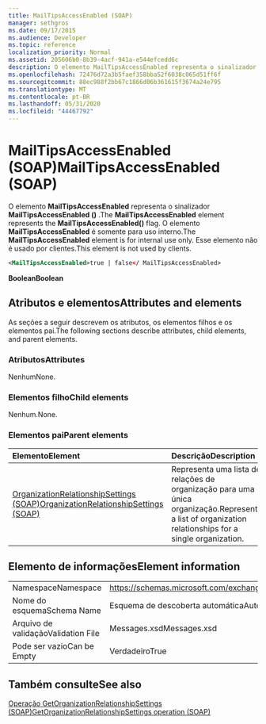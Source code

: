 ```yaml
---
title: MailTipsAccessEnabled (SOAP)
manager: sethgros
ms.date: 09/17/2015
ms.audience: Developer
ms.topic: reference
localization_priority: Normal
ms.assetid: 205606b0-8b39-4acf-941a-e544efcedd6c
description: O elemento MailTipsAccessEnabled representa o sinalizador MailTipsAccessEnabled (). O elemento MailTipsAccessEnabled é somente para uso interno. Esse elemento não é usado por clientes.
ms.openlocfilehash: 72476d72a3b5faef358bba52f6038c065d51ff6f
ms.sourcegitcommit: 88ec988f2bb67c1866d06b361615f3674a24e795
ms.translationtype: MT
ms.contentlocale: pt-BR
ms.lasthandoff: 05/31/2020
ms.locfileid: "44467792"
---
```

# <a name="mailtipsaccessenabled-soap"></a><span data-ttu-id="630ef-105">MailTipsAccessEnabled (SOAP)</span><span class="sxs-lookup"><span data-stu-id="630ef-105">MailTipsAccessEnabled (SOAP)</span></span>

<span data-ttu-id="630ef-106">O elemento **MailTipsAccessEnabled** representa o sinalizador **MailTipsAccessEnabled ()** .</span><span class="sxs-lookup"><span data-stu-id="630ef-106">The **MailTipsAccessEnabled** element represents the **MailTipsAccessEnabled()** flag.</span></span> <span data-ttu-id="630ef-107">O elemento **MailTipsAccessEnabled** é somente para uso interno.</span><span class="sxs-lookup"><span data-stu-id="630ef-107">The **MailTipsAccessEnabled** element is for internal use only.</span></span> <span data-ttu-id="630ef-108">Esse elemento não é usado por clientes.</span><span class="sxs-lookup"><span data-stu-id="630ef-108">This element is not used by clients.</span></span> 
  
```XML
<MailTipsAccessEnabled>true | false</ MailTipsAccessEnabled>
```

 <span data-ttu-id="630ef-109">**Boolean**</span><span class="sxs-lookup"><span data-stu-id="630ef-109">**Boolean**</span></span>
## <a name="attributes-and-elements"></a><span data-ttu-id="630ef-110">Atributos e elementos</span><span class="sxs-lookup"><span data-stu-id="630ef-110">Attributes and elements</span></span>

<span data-ttu-id="630ef-111">As seções a seguir descrevem os atributos, os elementos filhos e os elementos pai.</span><span class="sxs-lookup"><span data-stu-id="630ef-111">The following sections describe attributes, child elements, and parent elements.</span></span>
  
### <a name="attributes"></a><span data-ttu-id="630ef-112">Atributos</span><span class="sxs-lookup"><span data-stu-id="630ef-112">Attributes</span></span>

<span data-ttu-id="630ef-113">Nenhum</span><span class="sxs-lookup"><span data-stu-id="630ef-113">None.</span></span>
  
### <a name="child-elements"></a><span data-ttu-id="630ef-114">Elementos filho</span><span class="sxs-lookup"><span data-stu-id="630ef-114">Child elements</span></span>

<span data-ttu-id="630ef-115">Nenhum.</span><span class="sxs-lookup"><span data-stu-id="630ef-115">None.</span></span>
  
### <a name="parent-elements"></a><span data-ttu-id="630ef-116">Elementos pai</span><span class="sxs-lookup"><span data-stu-id="630ef-116">Parent elements</span></span>

|<span data-ttu-id="630ef-117">**Elemento**</span><span class="sxs-lookup"><span data-stu-id="630ef-117">**Element**</span></span>|<span data-ttu-id="630ef-118">**Descrição**</span><span class="sxs-lookup"><span data-stu-id="630ef-118">**Description**</span></span>|
|:-----|:-----|
|[<span data-ttu-id="630ef-119">OrganizationRelationshipSettings (SOAP)</span><span class="sxs-lookup"><span data-stu-id="630ef-119">OrganizationRelationshipSettings (SOAP)</span></span>](organizationrelationshipsettings-soap.md) <br/> |<span data-ttu-id="630ef-120">Representa uma lista de relações de organização para uma única organização.</span><span class="sxs-lookup"><span data-stu-id="630ef-120">Represents a list of organization relationships for a single organization.</span></span>  <br/> |
   
## <a name="element-information"></a><span data-ttu-id="630ef-121">Elemento de informações</span><span class="sxs-lookup"><span data-stu-id="630ef-121">Element information</span></span>

|||
|:-----|:-----|
|<span data-ttu-id="630ef-122">Namespace</span><span class="sxs-lookup"><span data-stu-id="630ef-122">Namespace</span></span>  <br/> |https://schemas.microsoft.com/exchange/2010/Autodiscover  <br/> |
|<span data-ttu-id="630ef-123">Nome do esquema</span><span class="sxs-lookup"><span data-stu-id="630ef-123">Schema Name</span></span>  <br/> |<span data-ttu-id="630ef-124">Esquema de descoberta automática</span><span class="sxs-lookup"><span data-stu-id="630ef-124">Autodiscover schema</span></span>  <br/> |
|<span data-ttu-id="630ef-125">Arquivo de validação</span><span class="sxs-lookup"><span data-stu-id="630ef-125">Validation File</span></span>  <br/> |<span data-ttu-id="630ef-126">Messages.xsd</span><span class="sxs-lookup"><span data-stu-id="630ef-126">Messages.xsd</span></span>  <br/> |
|<span data-ttu-id="630ef-127">Pode ser vazio</span><span class="sxs-lookup"><span data-stu-id="630ef-127">Can be Empty</span></span>  <br/> |<span data-ttu-id="630ef-128">Verdadeiro</span><span class="sxs-lookup"><span data-stu-id="630ef-128">True</span></span>  <br/> |
   
## <a name="see-also"></a><span data-ttu-id="630ef-129">Também consulte</span><span class="sxs-lookup"><span data-stu-id="630ef-129">See also</span></span>



[<span data-ttu-id="630ef-130">Operação GetOrganizationRelationshipSettings (SOAP)</span><span class="sxs-lookup"><span data-stu-id="630ef-130">GetOrganizationRelationshipSettings operation (SOAP)</span></span>](getorganizationrelationshipsettings-operation-soap.md)

